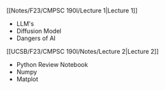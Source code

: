 [[Notes/F23/CMPSC 190I/Lecture 1|Lecture 1]]
- LLM's
- Diffusion Model
- Dangers of AI

[[UCSB/F23/CMPSC 190I/Notes/Lecture 2|Lecture 2]]
- Python Review Notebook
- Numpy
- Matplot
